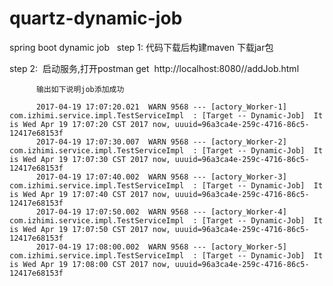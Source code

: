 # quartz-dynamic-job
spring boot dynamic job  
step 1:  代码下载后构建maven 下载jar包

step 2:  启动服务,打开postman get  http://localhost:8080//addJob.html

          输出如下说明job添加成功

          2017-04-19 17:07:20.021  WARN 9568 --- [actory_Worker-1] com.izhimi.service.impl.TestServiceImpl  : [Target -- Dynamic-Job]  It is Wed Apr 19 17:07:20 CST 2017 now, uuuid=96a3ca4e-259c-4716-86c5-12417e68153f
          2017-04-19 17:07:30.007  WARN 9568 --- [actory_Worker-2] com.izhimi.service.impl.TestServiceImpl  : [Target -- Dynamic-Job]  It is Wed Apr 19 17:07:30 CST 2017 now, uuuid=96a3ca4e-259c-4716-86c5-12417e68153f
          2017-04-19 17:07:40.002  WARN 9568 --- [actory_Worker-3] com.izhimi.service.impl.TestServiceImpl  : [Target -- Dynamic-Job]  It is Wed Apr 19 17:07:40 CST 2017 now, uuuid=96a3ca4e-259c-4716-86c5-12417e68153f
          2017-04-19 17:07:50.002  WARN 9568 --- [actory_Worker-4] com.izhimi.service.impl.TestServiceImpl  : [Target -- Dynamic-Job]  It is Wed Apr 19 17:07:50 CST 2017 now, uuuid=96a3ca4e-259c-4716-86c5-12417e68153f
          2017-04-19 17:08:00.002  WARN 9568 --- [actory_Worker-5] com.izhimi.service.impl.TestServiceImpl  : [Target -- Dynamic-Job]  It is Wed Apr 19 17:08:00 CST 2017 now, uuuid=96a3ca4e-259c-4716-86c5-12417e68153f

